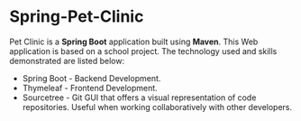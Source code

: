 # Spring-Pet-Clinic

Pet Clinic is a **Spring Boot** application built using **Maven**. This Web application is based on a school project. The technology used and skills demonstrated are listed below:

* Spring Boot - Backend Development.
* Thymeleaf - Frontend Development.
* Sourcetree - Git GUI that offers a visual representation of code repositories. Useful when working collaboratively with other developers.

